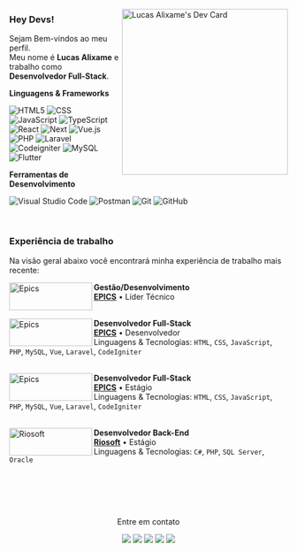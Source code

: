 <a href="https://app.daily.dev/alixame"><img src="https://api.daily.dev/devcards/v2/ePCW5fhXa01kWfTj9vDqP.png?r=46w&type=default" min-width="300px" max-width="300px" width="300px" align="right" alt="Lucas Alixame's Dev Card"/></a>

### Hey Devs!

<p align="left"> 
  Sejam Bem-vindos ao meu perfil.<br>
  Meu nome é <strong>Lucas Alixame</strong> e trabalho como <strong>Desenvolvedor Full-Stack</strong>.
</p>

**Linguagens & Frameworks**

  ![HTML5](https://img.shields.io/badge/-HTML5-333333?style=for-the-badge&logo=HTML5)
  ![CSS](https://img.shields.io/badge/-CSS-333333?style=for-the-badge&logo=CSS3&logoColor=1572B6)
  ![JavaScript](https://img.shields.io/badge/-JavaScript-333333?style=for-the-badge&logo=javascript)
  ![TypeScript](https://img.shields.io/badge/-TypeScript-333333?style=for-the-badge&logo=typescript)
  ![React](https://img.shields.io/badge/-React-333333?style=for-the-badge&logo=react)
  ![Next](https://img.shields.io/badge/-Next.js-333333?style=for-the-badge&logo=next.js)
  ![Vue.js](https://img.shields.io/badge/-Vue.js-333333?style=for-the-badge&logo=vue.js)
  ![PHP](https://img.shields.io/badge/-PHP-333333?style=for-the-badge&logo=php)
  ![Laravel](https://img.shields.io/badge/-Laravel-333333?style=for-the-badge&logo=laravel)
  ![Codeigniter](https://img.shields.io/badge/-Codeigniter%20Native-333333?style=for-the-badge&logo=codeigniter)
  ![MySQL](https://img.shields.io/badge/-MySQL-333333?style=for-the-badge&logo=mysql)
  ![Flutter](https://img.shields.io/badge/-Flutter-333333?style=for-the-badge&logo=flutter)

**Ferramentas de Desenvolvimento**

  ![Visual Studio Code](https://img.shields.io/badge/-Visual%20Studio%20Code-333333?style=for-the-badge&logo=visual-studio-code&logoColor=007ACC)
  ![Postman](https://img.shields.io/badge/-Postman-333333?style=for-the-badge&logo=postman)
  ![Git](https://img.shields.io/badge/-Git-333333?style=for-the-badge&logo=git)
  ![GitHub](https://img.shields.io/badge/-GitHub-333333?style=for-the-badge&logo=github)  

<br/>

### Experiência de trabalho 
Na visão geral abaixo você encontrará minha experiência de trabalho mais recente:

[<img align="left" width="150px" height="50px" alt="Epics" src="https://www.epics.com.br/assets/logos/logo-epics-branco.svg"/>](https://epics.com.br/)

**Gestão/Desenvolvimento** \
[**EPICS**](https://epics.com.br/) • Líder Técnico \
<br/>

[<img align="left" width="150px" height="50px" alt="Epics" src="https://www.epics.com.br/assets/logos/logo-epics-branco.svg"/>](https://epics.com.br/)

**Desenvolvedor Full-Stack** \
[**EPICS**](https://epics.com.br/) • Desenvolvedor \
Linguagens & Tecnologias: `HTML`, `CSS`, `JavaScript`, `PHP`, `MySQL`, `Vue`, `Laravel`, `CodeIgniter`\
<br/>

[<img align="left" width="150px" height="50px" alt="Epics" src="https://www.epics.com.br/assets/logos/logo-epics-branco.svg"/>](https://epics.com.br/)

**Desenvolvedor Full-Stack** \
[**EPICS**](https://epics.com.br/) • Estágio \
Linguagens & Tecnologias: `HTML`, `CSS`, `JavaScript`, `PHP`, `MySQL`, `Vue`, `Laravel`, `CodeIgniter`\
<br/>

[<img align="left" width="150px" height="50px" alt="Riosoft" src="https://riosoft.com.br/wp-content/uploads/2024/01/Riosoft-Logo-512x512-1.png"/>](https://riosoft.com.br)

**Desenvolvedor Back-End** \
[**Riosoft**](https://www.riosoft.com.br/) • Estágio \
Linguagens & Tecnologias: `C#`, `PHP`, `SQL Server`, `Oracle`\
<br/>

<br/>
<br/>
<br/>
 
<p align="center">
  Entre em contato
</p>

<p align="center">
  <a href="https://alixame.dev/" alt="Site Pessoal">
  <img src="https://img.shields.io/badge/-Site Pessoal-0e76a8?style=flat-square&logo=stars&logoColor=white&link=http://alixame.dev/" /></a>
  
  <a href="https://www.linkedin.com/in/lucas-alixame-2747a01b7/" alt="Linkedin">
  <img src="https://img.shields.io/badge/-Linkedin-0e76a8?style=flat-square&logo=Linkedin&logoColor=white&link=https://www.linkedin.com/in/lucas-alixame-2747a01b7/" /></a>

  <a href="https://api.whatsapp.com/send?1=pt_BR&phone=5517992162676" alt="WhatsApp">
  <img src="https://img.shields.io/badge/-WhatsApp-25d366?style=flat-square&labelColor=25d366&logo=whatsapp&logoColor=white&link=https://api.whatsapp.com/send?1=pt_BR&phone=5517992162676"/></a>

  <a href="https://www.facebook.com/lucas.alixame" alt="Facebook">
  <img src="https://img.shields.io/badge/-Facebook-3b5998?style=flat-square&labelColor=3b5998&logo=facebook&logoColor=white&link=https://www.facebook.com/lucas.alixame"/></a>

  <a href="https://www.instagram.com/alixamelucas/" alt="Instagram">
  <img src="https://img.shields.io/badge/-Instagram-DF0174?style=flat-square&labelColor=DF0174&logo=instagram&logoColor=white&link=LINK-DO-SEU-INSTAGRAM"/></a>
</p>  
